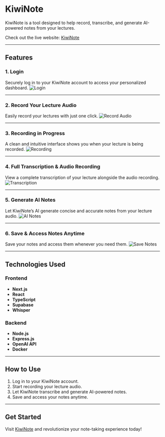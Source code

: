# KiwiNote

KiwiNote is a tool designed to help record, transcribe, and generate AI-powered notes from your lectures.

Check out the live website: [KiwiNote](https://ethanda1.github.io/KiwiNote/)

---

## Features

### 1. **Login**
   Securely log in to your KiwiNote account to access your personalized dashboard.
   ![Login](https://github.com/user-attachments/assets/45c5c236-0120-487a-b72d-31f8bd6671c1)

---

### 2. **Record Your Lecture Audio**
   Easily record your lectures with just one click.
   ![Record Audio](https://github.com/user-attachments/assets/3fbabf76-b33e-4f0f-a0ce-835f55eece62)

---

### 3. **Recording in Progress**
   A clean and intuitive interface shows you when your lecture is being recorded.
   ![Recording](https://github.com/user-attachments/assets/f1e9d0ae-01e3-4f06-a06f-f63fa08a59ef)

---

### 4. **Full Transcription & Audio Recording**
   View a complete transcription of your lecture alongside the audio recording.
   ![Transcription](https://github.com/user-attachments/assets/cf3bd7e2-8065-4f82-8f06-0bc6cae72a19)

---

### 5. **Generate AI Notes**
   Let KiwiNote’s AI generate concise and accurate notes from your lecture audio.
   ![AI Notes](https://github.com/user-attachments/assets/c44e57fa-ebc2-4530-9f4d-5ca4fee069a9)

---

### 6. **Save & Access Notes Anytime**
   Save your notes and access them whenever you need them.
   ![Save Notes](https://github.com/user-attachments/assets/67daaa8a-9d6f-4478-81de-acba072f40fd)

---

## Technologies Used

### Frontend
- **Next.js**
- **React**
- **TypeScript**
- **Supabase**
- **Whisper**

### Backend
- **Node.js**
- **Express.js**
- **OpenAI API**
- **Docker**

---

## How to Use

1. Log in to your KiwiNote account.
2. Start recording your lecture audio.
3. Let KiwiNote transcribe and generate AI-powered notes.
4. Save and access your notes anytime.

---

## Get Started

Visit [KiwiNote](https://ethanda1.github.io/KiwiNote/) and revolutionize your note-taking experience today!
